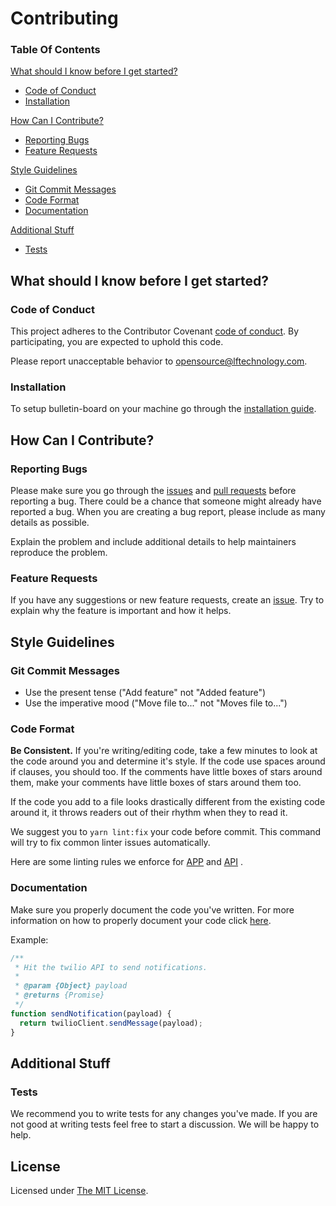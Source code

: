 # Contributing

### Table Of Contents

[What should I know before I get started?](#what-should-i-know-before-i-get-started)

- [Code of Conduct](#code-of-conduct)
- [Installation](#installation)

[How Can I Contribute?](#how-can-i-contribute)

- [Reporting Bugs](#reporting-bugs)
- [Feature Requests](#feature-requests)

[Style Guidelines](#style-guidelines)

- [Git Commit Messages](#git-commit-messages)
- [Code Format](#code-format)
- [Documentation](#documentation)

[Additional Stuff](#additional-stuff)

- [Tests](#tests)

## What should I know before I get started?

### Code of Conduct

This project adheres to the Contributor Covenant [code of conduct](CODE_OF_CONDUCT.md). By participating, you are expected to uphold this code.

Please report unacceptable behavior to [opensource@lftechnology.com](mailto:opensource@lftechnology.com).

### Installation

To setup bulletin-board on your machine go through the [installation guide](README.md#setup).

## How Can I Contribute?

### Reporting Bugs

Please make sure you go through the [issues](https://github.com/leapfrogtechnology/bulletin-board/issues) and [pull requests](https://github.com/leapfrogtechnology/bulletin-board/pulls) before reporting a bug. There could be a chance that someone might already have reported a bug. When you are creating a bug report, please include as many details as possible.

Explain the problem and include additional details to help maintainers reproduce the problem.

### Feature Requests

If you have any suggestions or new feature requests, create an [issue](https://github.com/leapfrogtechnology/bulletin-board/issues/new). Try to explain why the feature is important and how it helps.

## Style Guidelines

### Git Commit Messages

- Use the present tense ("Add feature" not "Added feature")
- Use the imperative mood ("Move file to..." not "Moves file to...")

### Code Format

**Be Consistent.** If you're writing/editing code, take a few minutes to look at the code around you and determine it's style. If the code use spaces around if clauses, you should too. If the comments have little boxes of stars around them, make your comments have little boxes of stars around them too.

If the code you add to a file looks drastically different from the existing code around it, it throws readers out of their rhythm when they to read it.

We suggest you to `yarn lint:fix` your code before commit. This command will try to fix common linter issues automatically.

Here are some linting rules we enforce for [APP](app/.eslintrc) and [API](api/.eslintrc) .

### Documentation

Make sure you properly document the code you've written. For more information on how to properly document your code click [here](http://usejsdoc.org/about-getting-started.html).

Example:

```js
/**
 * Hit the twilio API to send notifications.
 *
 * @param {Object} payload
 * @returns {Promise}
 */
function sendNotification(payload) {
  return twilioClient.sendMessage(payload);
}
```

## Additional Stuff

### Tests

We recommend you to write tests for any changes you've made. If you are not good at writing tests feel free to start a discussion. We will be happy to help.

## License

Licensed under [The MIT License](LICENSE).
